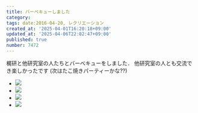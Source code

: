 ```yaml
---
title: バーベキューしました
category:
tags: date:2016-04-20, レクリエーション
created_at: '2025-04-01T16:20:18+09:00'
updated_at: '2025-04-06T22:02:47+09:00'
published: true
number: 7472
---
```


梶研と他研究室の人たちとバーベキューをしました．
他研究室の人とも交流でき楽しかったです (次はたこ焼きパーティーかな??)

<div class="img-container">
    <ul class="slider">
        <li><img src="https://img.esa.io/uploads/production/attachments/13979/2025/04/06/148142/8c526e2f-285c-4c3a-805e-471dabe0f269.webp"  /></li>
        <li><img src="https://img.esa.io/uploads/production/attachments/13979/2025/04/06/148142/5d705585-dca3-43c2-a662-bf24d6cf171e.webp"  /></li>
        <li><img src="https://img.esa.io/uploads/production/attachments/13979/2025/04/06/148142/e56c2ce7-84bb-44c2-9e4f-0085a489ac0c.webp"  /></li>
        <li><img src="https://img.esa.io/uploads/production/attachments/13979/2025/04/06/148142/cf30caa5-045c-470f-8eba-cc88a28863a3.webp"  /></li>
    </ul>
</div>

